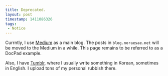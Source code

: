 ```yaml
---
title: Deprecated.
layout: post
timestamp: 1411086326
tags:
 - Notice
---
```


Currntly, I use [Medium](https://medium.com/@noraesae) as a main blog. The posts in `blog.noraesae.net` will be moved to the Medium in a while. This page remains to be referred to as a DocPad example.

Also, I have [Tumblr](http://yuiazu.net), where I usually write something in Korean, sometimes in English. I upload tons of my personal rubbish there.
